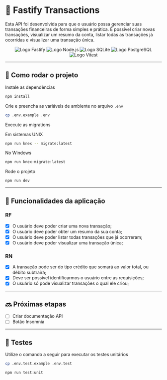 # 💸 Fastify Transactions

Esta API foi desenvolvida para que o usuário possa gerenciar suas transações financeiras de forma simples e prática. É possível criar novas transações, visualizar um resumo da conta, listar todas as transações já ocorridas e visualizar uma transação única.

<p align="center">
  <img src="https://img.shields.io/static/v1?logo=Fastify&logoColor=000000&label=Fastify&message=Fastify&color=000000" alt="Logo Fastify" />
  <img src="https://img.shields.io/static/v1?logo=Node.js&logoColor=339933&label=Node.js&message=Node.js&color=339933" alt="Logo Node.js" />
  <img src="https://img.shields.io/static/v1?logo=SQLite&logoColor=003B57&label=SQLite&message=SQLite&color=003B57" alt="Logo SQLite" />
  <img src="https://img.shields.io/static/v1?logo=PostgreSQL&logoColor=4169E1&label=PostgreSQL&message=PostgreSQL&color=4169E1" alt="Logo PostgreSQL" />
  <img src="https://img.shields.io/static/v1?logo=Vitest&logoColor=6E9F18&label=Vitest&message=Vitest&color=6E9F18" alt="Logo Vitest" />
</p>

---

## 🧭 Como rodar o projeto

Instale as dependências

```bash
npm install
```

Crie e preencha as variáveis de ambiente no arquivo `.env`

```bash
cp .env.example .env
```

Execute as migrations

Em sistemas UNIX

```bash
npm run knex -- migrate:latest
```

No Windows

```bash
npm run knex:migrate:latest
```

Rode o projeto

```bash
npm run dev
```

---

## 🎯 Funcionalidades da aplicação

### RF

- [x] O usuário deve poder criar uma nova transação;
- [x] O usuário deve poder obter um resumo da sua conta;
- [x] O usuário deve poder listar todas transações que já ocorreram;
- [x] O usuário deve poder visualizar uma transação única;

### RN

- [x] A transação pode ser do tipo crédito que somará ao valor total, ou débito subtrairá;
- [x] Deve ser possível identificarmos o usuário entre as requisições;
- [x] O usuário só pode visualizar transações o qual ele criou;

---

## 🔜 Próximas etapas

- [ ] Criar documentação API
- [ ] Botão Insomnia

---

## 🧪 Testes

Utilize o comando a seguir para executar os testes unitários

```bash
cp .env.test.example .env.test
```

```bash
npm run test:unit
```
